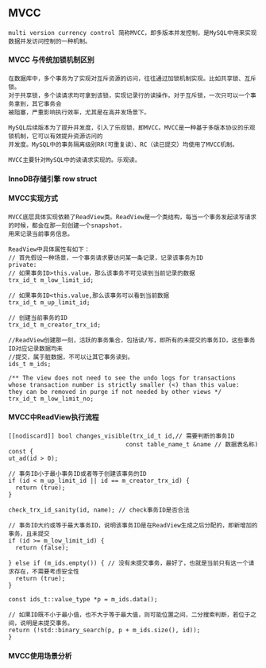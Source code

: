 
## MVCC 

    multi version currency control 简称MVCC，即多版本并发控制，是MySQL中用来实现数据并发访问控制的一种机制。

#### MVCC 与传统加锁机制区别

    在数据库中，多个事务为了实现对互斥资源的访问，往往通过加锁机制实现。比如共享锁、互斥锁。
    对于共享锁，多个读请求均可拿到该锁，实现记录行的读操作，对于互斥锁，一次只可以一个事务拿到，其它事务会
    被阻塞，严重影响执行效率，尤其是在高并发场景下。
    
    MySQL后续版本为了提升并发度，引入了乐观锁，即MVCC。MVCC是一种基于多版本协议的乐观锁机制，它可以有效提升资源访问的
    并发度。MySQL中的事务隔离级别RR(可重复读）、RC（读已提交）均使用了MVCC机制。

    MVCC主要针对MySQL中的读请求实现的。乐观读。

#### InnoDB存储引擎 row struct

#### MVCC实现方式

    MVCC底层具体实现依赖了ReadView类。ReadView是一个类结构，每当一个事务发起读写请求的时候，都会在那一刻创建一个snapshot，
    用来记录当前事务信息。
    
    ReadView中具体属性有如下：
    // 首先假设一种场景，一个事务请求要访问某一条记录，记录该事务为ID
    private:
    // 如果事务ID>this.value，那么该事务不可见读到当前记录的数据
    trx_id_t m_low_limit_id;
    
    // 如果事务ID<this.value,那么该事务可以看到当前数据
    trx_id_t m_up_limit_id;
    
    // 创建当前事务的ID
    trx_id_t m_creator_trx_id;
    
    //ReadView创建那一刻，活跃的事务集合，包括读/写，即所有的未提交的事务ID，这些事务ID对应记录数据均未
    //提交，属于脏数据，不可以让其它事务读到。
    ids_t m_ids;
    
    /** The view does not need to see the undo logs for transactions
    whose transaction number is strictly smaller (<) than this value:
    they can be removed in purge if not needed by other views */
    trx_id_t m_low_limit_no;

#### MVCC中ReadView执行流程

    [[nodiscard]] bool changes_visible(trx_id_t id,// 需要判断的事务ID
                                     const table_name_t &name // 数据表名称) const {
    ut_ad(id > 0);
    
    // 事务ID小于最小事务ID或者等于创建该事务的ID
    if (id < m_up_limit_id || id == m_creator_trx_id) {
      return (true);
    }

    check_trx_id_sanity(id, name); // check事务ID是否合法
    
    // 事务ID大约或等于最大事务ID，说明该事务ID是在ReadView生成之后分配的，即新增加的事务，且未提交
    if (id >= m_low_limit_id) { 
      return (false);

    } else if (m_ids.empty()) { // 没有未提交事务，最好了，也就是当前只有这一个请求存在，不需要考虑安全性
      return (true);
    }

    const ids_t::value_type *p = m_ids.data();
    
    // 如果ID既不小于最小值，也不大于等于最大值，则可能位置之间，二分搜索判断，若位于之间，说明是未提交事务。
    return (!std::binary_search(p, p + m_ids.size(), id));
    }
   
#### MVCC使用场景分析